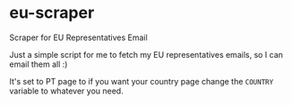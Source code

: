 # eu-scraper
Scraper for EU Representatives Email


Just a simple script for me to fetch my EU representatives emails, so I can email them all :)

It's set to PT page to if you want your country page change the `COUNTRY` variable to whatever you need.